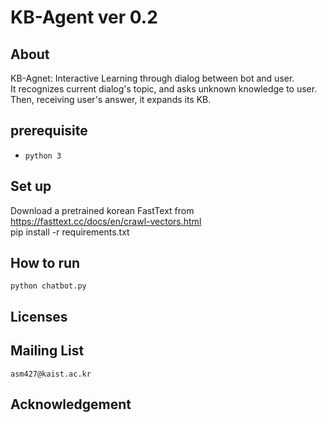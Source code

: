 # KB-Agent ver 0.2

## About

KB-Agnet: Interactive Learning through dialog between bot and user.  
It recognizes current dialog's topic, and asks unknown knowledge to user.  
Then, receiving user's answer, it expands its KB.  

## prerequisite
* `python 3`


## Set up
Download a pretrained korean FastText from <https://fasttext.cc/docs/en/crawl-vectors.html>  
pip install -r requirements.txt

## How to run
```
python chatbot.py
```

## Licenses
  

## Mailing List
`asm427@kaist.ac.kr`  


## Acknowledgement
